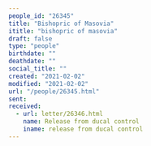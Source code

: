 ```yaml
---
people_id: "26345"
title: "Bishopric of Masovia"
ititle: "bishopric of masovia"
draft: false
type: "people"
birthdate: ""
deathdate: ""
social_title: ""
created: "2021-02-02"
modified: "2021-02-02"
url: "/people/26345.html"
sent:
received:
  - url: letter/26346.html
    name: Release from ducal control
    iname: release from ducal control
---
```

